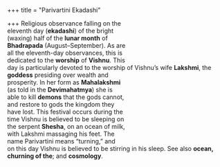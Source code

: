 +++
title = "Parivartini Ekadashi"

+++
Religious observance falling on the  
eleventh day (**ekadashi**) of the bright  
(waxing) half of the **lunar month** of  
**Bhadrapada** (August–September). As are  
all the eleventh-day observances, this is  
dedicated to the **worship** of **Vishnu**. This  
day is particularly devoted to the worship of Vishnu’s wife **Lakshmi**, the **goddess** presiding over wealth and  
prosperity. In her form as **Mahalakshmi**  
(as told in the **Devimahatmya**) she is  
able to kill **demons** that the gods cannot,  
and restore to gods the kingdom they  
have lost. This festival occurs during the  
time Vishnu is believed to be sleeping on  
the serpent **Shesha**, on an ocean of milk,  
with Lakshmi massaging his feet. The  
name Parivartini means “turning,” and  
on this day Vishnu is believed to be stirring in his sleep. See also **ocean, churning of the**; and **cosmology**.
